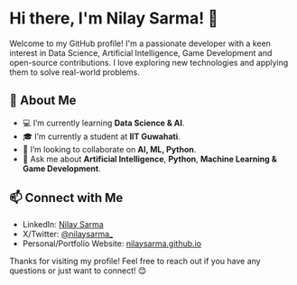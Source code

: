 # Hi there, I'm Nilay Sarma! 👋

Welcome to my GitHub profile! I'm a passionate developer with a keen interest in Data Science, Artificial Intelligence, Game Development and open-source contributions. I love exploring new technologies and applying them to solve real-world problems.

## 🚀 About Me

- 💻 I’m currently learning **Data Science & AI**.
- 🎓 I’m currently a student at **IIT Guwahati**.
- 🤝 I’m looking to collaborate on **AI, ML, Python**.
- 💬 Ask me about **Artificial Intelligence**, **Python**, **Machine Learning & Game Development**.

## 📫 Connect with Me

- LinkedIn: [Nilay Sarma](https://www.linkedin.com/in/nilay-sarma)
- X/Twitter: [@nilaysarma_](https://twitter.com/nilaysarma_)
- Personal/Portfolio Website: [nilaysarma.github.io](https://nilaysarma.github.io)

Thanks for visiting my profile! Feel free to reach out if you have any questions or just want to connect! 😊
